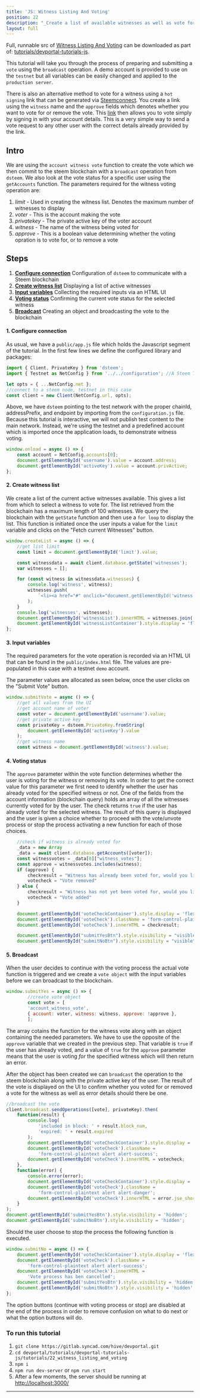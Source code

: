 ```yaml
---
title: 'JS: Witness Listing And Voting'
position: 22
description: "_Create a list of available witnesses as well as vote for and remove your vote for a witness._"
layout: full
---              
```

<span class="fa-pull-left top-of-tutorial-repo-link"><span class="first-word">Full</span>, runnable src of [Witness Listing And Voting](https://gitlab.syncad.com/hive/devportal/-/tree/develop/tutorials/devportal-tutorials-js/tutorials/22_witness_listing_and_voting) can be downloaded as part of: [tutorials/devportal-tutorials-js](https://gitlab.syncad.com/hive/devportal/-/tree/develop/tutorials/devportal-tutorials-js).</span>
<br>



This tutorial will take you through the process of preparing and submitting a `vote` using the `broadcast` operation. A demo account is provided to use on the `testnet` but all variables can be easily changed and applied to the `production server`.

There is also an alternative method to vote for a witness using a `hot signing` link that can be generated via [Steemconnect](https://steemconnect.com/sign/). You create a link using the `witness` name and the `approve` fields which denotes whether you want to vote for or remove the vote. This [link](https://v2.steemconnect.com/sign/account-witness-vote?witness=grg&approve=approve) then allows you to vote simply by signing in with your account details. This is a very simple way to send a vote request to any other user with the correct details already provided by the link.

## Intro

We are using the `account witness vote` function to create the vote which we then commit to the steem blockchain with a `broadcast` operation from `dsteem`. We also look at the vote status for a specific user using the `getAccounts` function. The parameters required for the witness voting operation are:

1.  _limit_ - Used in creating the witness list. Denotes the maximum number of witnesses to display
1.  _voter_ - This is the account making the vote
1.  _privatekey_ - The private active key of the voter account
1.  _witness_ - The name of the witness being voted for
1.  _approve_ - This is a boolean value determining whether the voting opration is to vote for, or to remove a vote

## Steps

1.  [**Configure connection**](#connection) Configuration of `dsteem` to communicate with a Steem blockchain
1.  [**Create witness list**](#createlist) Displaying a list of active witnesses
1.  [**Input variables**](#input) Collecting the required inputs via an HTML UI
1.  [**Voting status**](#status) Confirming the current vote status for the selected witness
1.  [**Broadcast**](#broadcast) Creating an object and broadcasting the vote to the blockchain

#### 1. Configure connection<a name="connection"></a>

As usual, we have a `public/app.js` file which holds the Javascript segment of the tutorial. In the first few lines we define the configured library and packages:

```javascript
import { Client, PrivateKey } from 'dsteem';
import { Testnet as NetConfig } from '../../configuration'; //A Steem Testnet. Replace 'Testnet' with 'Mainnet' to connect to the main Steem blockchain.

let opts = { ...NetConfig.net };
//connect to a steem node, testnet in this case
const client = new Client(NetConfig.url, opts);
```

Above, we have `dsteem` pointing to the test network with the proper chainId, addressPrefix, and endpoint by importing from the `configuration.js` file. Because this tutorial is interactive, we will not publish test content to the main network. Instead, we're using the testnet and a predefined account which is imported once the application loads, to demonstrate witness voting.

```javascript
window.onload = async () => {
    const account = NetConfig.accounts[0];
    document.getElementById('username').value = account.address;
    document.getElementById('activeKey').value = account.privActive;
};
```

#### 2. Create witness list<a name="createlist"></a>

We create a list of the current active witnesses available. This gives a list from which to select a witness to vote for. The list retrieved from the blockchain has a maximum length of 100 witnesses. We query the blockchain with the `getState` function and then use a `for loop` to display the list. This function is initiated once the user inputs a value for the `limit` variable and clicks on the "Fetch current Witnesses" button.

```javascript
window.createList = async () => {
    //get list limit
    const limit = document.getElementById('limit').value;

    const witnessdata = await client.database.getState('witnesses');
    var witnesses = [];

    for (const witness in witnessdata.witnesses) {
        console.log('witness', witness);
        witnesses.push(
            `<li><a href="#" onclick="document.getElementById('witness').value = '${witness}';">${witness}</a></li>`
        );
    }
    console.log('witnesses', witnesses);
    document.getElementById('witnessList').innerHTML = witnesses.join('');
    document.getElementById('witnessListContainer').style.display = 'flex';
};
```

#### 3. Input variables<a name="input"></a>

The required parameters for the vote operation is recorded via an HTML UI that can be found in the `public/index.html` file. The values are pre-populated in this case with a testnet `demo` account.

The parameter values are allocated as seen below, once the user clicks on the "Submit Vote" button.

```javascript
window.submitVote = async () => {
    //get all values from the UI
    //get account name of voter
    const voter = document.getElementById('username').value;
    //get private active key
    const privateKey = dsteem.PrivateKey.fromString(
        document.getElementById('activeKey').value
    );
    //get witness name
    const witness = document.getElementById('witness').value;
```

#### 4. Voting status<a name="status"></a>

The `approve` parameter within the vote function determines whether the user is voting for the witness or removing its vote. In order to get the correct value for this parameter we first need to identify whether the user has already voted for the specified witness or not. One of the fields from the account information (blockchain query) holds an array of all the witnesses currently voted for by the user. The check returns `true` if the user has already voted for the selected witness. The result of this query is displayed and the user is given a choice whether to proceed with the vote/unvote process or stop the process activating a new function for each of those choices.

```javascript
    //check if witness is already voted for
    _data = new Array
    _data = await client.database.getAccounts([voter]);
    const witnessvotes = _data[0]["witness_votes"];
    const approve = witnessvotes.includes(witness);
    if (approve) {
        checkresult = "Witness has already been voted for, would you like to remove vote?"
        votecheck = "Vote removed"
    } else {
        checkresult = "Witness has not yet been voted for, would you like to vote?"
        votecheck = "Vote added"
    }

    document.getElementById('voteCheckContainer').style.display = 'flex';
    document.getElementById('voteCheck').className = 'form-control-plaintext alert alert-success';
    document.getElementById('voteCheck').innerHTML = checkresult;

    document.getElementById("submitYesBtn").style.visibility = "visible";
    document.getElementById("submitNoBtn").style.visibility = "visible";
```

#### 5. Broadcast<a name="broadcast"></a>

When the user decides to continue with the voting process the actual vote function is triggered and we create a `vote object` with the input variables before we can broadcast to the blockchain.

```javascript
window.submitYes = async () => {
        //create vote object
        const vote = [
        'account_witness_vote',
        { account: voter, witness: witness, approve: !approve },
        ];
```

The array cotains the function for the witness vote along with an object containing the needed parameters. We have to use the opposite of the `approve` variable that we created in the previous step. That variable is `true` if the user has already voted, and a value of `true` for the `approve` parameter means that the user is voting _for_ the specified witness which will then return an error.

After the object has been created we can `broadcast` the operation to the steem blockchain along with the private active key of the user. The result of the vote is displayed on the UI to confirm whether you voted for or removed a vote for the witness as well as error details should there be one.

```javascript
//broadcast the vote
client.broadcast.sendOperations([vote], privateKey).then(
    function(result) {
        console.log(
            'included in block: ' + result.block_num,
            'expired: ' + result.expired
        );
        document.getElementById('voteCheckContainer').style.display = 'flex';
        document.getElementById('voteCheck').className =
            'form-control-plaintext alert alert-success';
        document.getElementById('voteCheck').innerHTML = votecheck;
    },
    function(error) {
        console.error(error);
        document.getElementById('voteCheckContainer').style.display = 'flex';
        document.getElementById('voteCheck').className =
            'form-control-plaintext alert alert-danger';
        document.getElementById('voteCheck').innerHTML = error.jse_shortmsg;
    }
);
document.getElementById('submitYesBtn').style.visibility = 'hidden';
document.getElementById('submitNoBtn').style.visibility = 'hidden';
```

Should the user choose to stop the process the following function is executed.

```javascript
window.submitNo = async () => {
    document.getElementById('voteCheckContainer').style.display = 'flex';
    document.getElementById('voteCheck').className =
        'form-control-plaintext alert alert-success';
    document.getElementById('voteCheck').innerHTML =
        'Vote process has ben cancelled';
    document.getElementById('submitYesBtn').style.visibility = 'hidden';
    document.getElementById('submitNoBtn').style.visibility = 'hidden';
};
```

The option buttons (continue with voting process or stop) are disabled at the end of the process in order to remove confusion on what to do next or what the option buttons will do.

### To run this tutorial

1.  `git clone https://gitlab.syncad.com/hive/devportal.git`
1.  `cd devportal/tutorials/devportal-tutorials-js/tutorials/22_witness_listing_and_voting`
1.  `npm i`
1.  `npm run dev-server` or `npm run start`
1.  After a few moments, the server should be running at [http://localhost:3000/](http://localhost:3000/)


---
